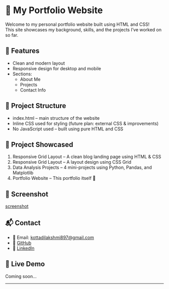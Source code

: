 # 💼 My Portfolio Website

Welcome to my personal portfolio website built using HTML and CSS!  
This site showcases my background, skills, and the projects I’ve worked on so far.

## 🌟 Features

- Clean and modern layout
- Responsive design for desktop and mobile
- Sections:
  - About Me
  - Projects
  - Contact Info

## 📁 Project Structure

- index.html – main structure of the website
- Inline CSS used for styling (future plan: external CSS & improvements)
- No JavaScript used – built using pure HTML and CSS

## 🚀 Project Showcased

1. Responsive Grid Layout – A clean blog landing page using HTML & CSS  
2. Responsive Grid Layout – A layout design using CSS Grid  
3. Data Analysis Projects – 4 mini-projects using Python, Pandas, and Matplotlib  
4. Portfolio Website – This portfolio itself 🎯

## 📸 Screenshot

[screenshot](https://raw.githubusercontent.com/Lakshmi98496/portfolio-website/refs/heads/main/screenshot.png)

## 📬 Contact

- 📧 Email: kottadilakshmi897@gmail.com 
- 🔗 [GitHub](https://github.com/Lakshmi98496)  
- 🔗 [LinkedIn](https://www.linkedin.com/in/lakshmi-kottadi-0965b0338/)

## 🔗 Live Demo

Coming soon...

---
